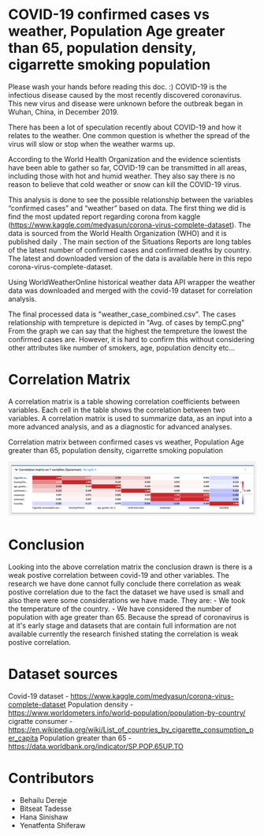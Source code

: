 # COVID-19 confirmed cases vs weather, Population Age greater than 65, population density, cigarrette smoking population
Please wash your hands before reading this doc. :)
COVID-19 is the infectious disease caused by the most recently discovered coronavirus. This new virus and disease were unknown before the outbreak began in Wuhan, China, in December 2019.

There has been a lot of speculation recently about COVID-19 and how it relates to the weather. One common question is whether the spread of the virus will slow or stop when the weather warms up.

According to the World Health Organization and the evidence scientists have been able to gather so far, COVID-19 can be transmitted in all areas, including those with hot and humid weather. They also say there is no reason to believe that cold weather or snow can kill the COVID-19 virus. 

This analysis is done to see the possible relationship between the variables “confirmed cases” and “weather” based on data. The first thing we did is find the most updated report regarding corona from kaggle (https://www.kaggle.com/medyasun/corona-virus-complete-dataset). The data is sourced from the World Health Organization (WHO) and it is published daily . The main section of the Situations Reports are long tables of the latest number of confirmed cases and confirmed deaths by country. The latest and downloaded version of the data is available here in this repo corona-virus-complete-dataset.

Using WorldWeatherOnline historical weather data API wrapper the weather data was downloaded and merged with the covid-19 dataset for correlation analysis.

The final processed data is "weather_case_combined.csv". The cases relationship with tempreture is depicted in "Avg. of cases by tempC.png" From the graph we can say that the highest the tempreture the lowest the confirmed cases are. However, it is hard to confirm this without considering other attributes like number of smokers, age, population dencity etc...

# Correlation Matrix
A correlation matrix is a table showing correlation coefficients between variables. Each cell in the table shows the correlation between two variables. A correlation matrix is used to summarize data, as an input into a more advanced analysis, and as a diagnostic for advanced analyses.

Correlation matrix between confirmed cases vs weather, Population Age greater than 65, population density, cigarrette smoking population

![Correlation Matrix](spreaman_correlation_matrix.png)



# Conclusion

Looking into the above correlation matrix the conclusion drawn is there is a weak postive correlation between covid-19 and other variables. The research we have done cannot fully conclude there correlation as weak postive correlation due to the fact the dataset we have used is small and also there were some considerations we have made. They are:
            - We took the temperature of the country.
            - We have considered the number of population with age greater than 65.
Because the spread of coronavirus is at it's early stage and datasets that are contain full information are not available currently the research finished stating the correlation is weak postive correlation. 

# Dataset sources

Covid-19 dataset -  https://www.kaggle.com/medyasun/corona-virus-complete-dataset
Population density - https://www.worldometers.info/world-population/population-by-country/
cigratte consumer - https://en.wikipedia.org/wiki/List_of_countries_by_cigarette_consumption_per_capita
Population greater than 65 - https://data.worldbank.org/indicator/SP.POP.65UP.TO


# Contributors

- Behailu Dereje
- Bitseat Tadesse
- Hana Sinishaw
- Yenatfenta Shiferaw